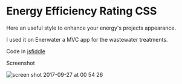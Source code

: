 # Energy Efficiency Rating CSS

Here an useful style to enhance your energy's projects appearance. 

I used it on Enerwater a MVC app for the wastewater treatments.

Code in [jsfiddle](https://jsfiddle.net/ISanchezDev/LdcLc06r/48/)

Screenshot

![screen shot 2017-09-27 at 00 54 26](https://user-images.githubusercontent.com/25980900/30888009-76b482c0-a31e-11e7-95ba-9e8b9d6c575a.png)

